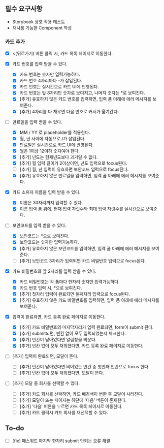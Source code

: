 ## 필수 요구사항

- Storybook 상호 작용 테스트
- 재사용 가능한 Component 작성

### 카드 추가

- [x] <(뒤로가기) 버튼 클릭 시, 카드 목록 페이지로 이동한다.
- [x] 카드 번호를 입력 받을 수 있다.

  - [x] 카드 번호는 숫자만 입력가능하다.
  - [x] 카드 번호 4자리마다 -가 삽입된다.
  - [x] 카드 번호는 실시간으로 카드 UI에 반영된다.
  - [x] 카드 번호는 앞 8자리만 숫자로 보여지고, 나머지 숫자는 \*로 보여진다.
  - [x] [추가] 유효하지 않은 카드 번호를 입력하면, 입력 폼 아래에 에러 메시지를 보여준다.
  - [x] [추가] 4자리를 다 채우면 다음 번호로 커서가 옮겨간다.

- [ ] 만료일을 입력 받을 수 있다.

  - [x] MM / YY 로 placeholder를 적용한다.
  - [x] 월, 년 사이에 자동으로 /가 삽입된다.
  - [x] 만료일은 실시간으로 카드 UI에 반영된다.
  - [x] 월은 1이상 12이하 숫자여야 한다.
  - [x] [추가] 년도는 현재년도보다 과거일 수 없다.
  - [x] [추가] 월 입력 길이가 2이상이면, 년도 입력으로 focus된다.
  - [ ] [추가] 월, 년 입력이 유효하면 보안코드 입력으로 focus된다.
  - [x] [추가] 유효하지 않은 만료일을 입력하면, 입력 폼 아래에 에러 메시지를 보여준다.

- [x] 카드 소유자 이름을 입력 받을 수 있다.

  - [x] 이름은 30자리까지 입력할 수 있다.
  - [x] 이름 입력 폼 위에, 현재 입력 자릿수와 최대 입력 자릿수를 실시간으로 보여준다.

- [ ] 보안코드를 입력 받을 수 있다.

  - [x] 보안코드는 \*으로 보여진다.
  - [x] 보안코드는 숫자만 입력가능하다.
  - [x] [추가] 유효하지 않은 보안코드를 입력하면, 입력 폼 아래에 에러 메시지를 보여준다.
  - [ ] [추가] 보안코드 3자리가 입력되면 카드 비밀번호 입력으로 focus된다.

- [x] 카드 비밀번호의 앞 2자리를 입력 받을 수 있다.

  - [x] 카드 비밀번호는 각 폼마다 한자리 숫자만 입력가능하다.
  - [x] 카드 번호 입력 시, \*으로 보여진다.
  - [x] [추가] 첫자리 입력이 완료되면 둘째자리 입력으로 focus된다.
  - [x] [추가] 유효하지 않은 카드 비밀번호를 입력하면, 입력 폼 아래에 에러 메시지를 보여준다.

- [x] 입력이 완료되면, 카드 등록 완료 페이지로 이동한다.

  - [x] [추가] 카드 비밀번호의 마지막자리가 입력 완료되면, form이 submit 된다.
  - [x] [추가] submit되면, 빈칸 없이 모두 입력되었는지 체크한다.
  - [x] [추가] 빈칸이 남아있다면 알림창을 띄운다.
  - [x] [추가] 빈칸 없이 모두 채워졌다면, 카드 등록 완료 페이지로 이동한다.

- [ ] [추가] 입력이 완료되면, 모달이 뜬다.

  - [ ] [추가] 빈칸이 남아있다면 비어있는 빈칸 중 첫번째 빈칸으로 focus 한다.
  - [ ] [추가] 빈칸 없이 모두 채워졌다면, 모달이 뜬다.

- [ ] [추가] 모달 중 회사를 선택할 수 있다.

  - [ ] [추가] 카드 회사를 선택하면, 카드 배경색이 변한 후 모달이 사라진다.
  - [ ] [추가] 모달이 뜨는 페이지는 하단에 '다음' 버튼이 존재한다.
  - [ ] [추가] '다음' 버튼을 누르면 카드 목록 페이지로 이동한다.
  - [ ] [추가] 카드 클릭시 카드 회사를 재선택할 수 있다.

## To-do

- [ ] [fix] 패스워드 마지막 한자리 submit 안되는 오류 해결
